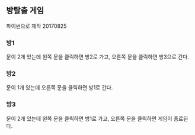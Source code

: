 ## 방탈출 게임

파이썬으로 제작 20170825

### 방1

문이 2개 있는데 왼쪽 문을 클릭하면 방2로 가고, 오른쪽 문을 클릭하면 방3으로 간다.

### 방2

문이 1개 있는데 오른쪽 문을 클릭하면 방1로 간다.

### 방3

문이 2개 있는데 왼쪽 문을 클릭하면 방1로 가고, 오른쪽 문을 클릭하면 게임이 종료된다.
